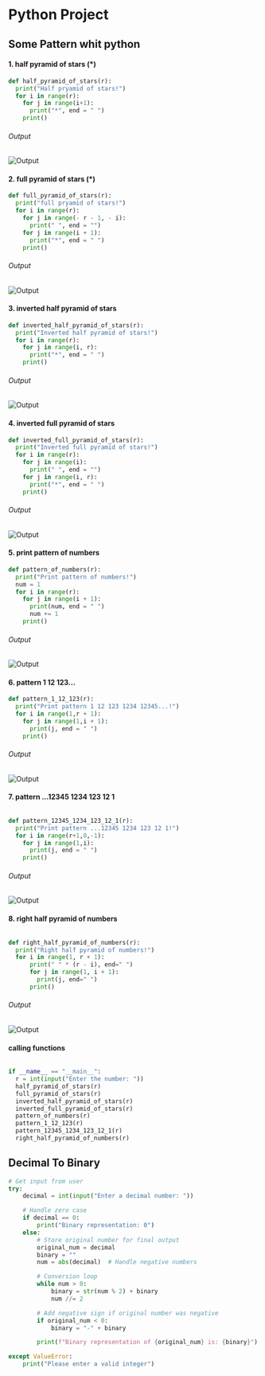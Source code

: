 # Python Project
## Some Pattern whit python

#### 1. half pyramid of stars (*)
```Python
def half_pyramid_of_stars(r):
  print("Half pryamid of stars!")
  for i in range(r):
    for j in range(i+1):
      print("*", end = " ")
    print()
```
###### Output
![Output](https://www.dropbox.com/scl/fi/5m2n0hy01nnvqugscyt8a/1.jpg?rlkey=86imvglm9ir6wkopt76zi1874&st=msj9d1mw&raw=1)

#### 2. full pyramid of stars (*)
```python
def full_pyramid_of_stars(r):
  print("full pryamid of stars!")
  for i in range(r):
    for j in range(- r - 1, - i):
      print(" ", end = "")
    for j in range(i + 1):
      print("*", end = " ")
    print()
```
###### Output
![Output](https://www.dropbox.com/scl/fi/psaq4ntp542n8xzczfi2d/2.jpg?rlkey=1sl79o70thqu9smwhs3l74rvj&st=51ntwi00&raw=1)

#### 3. inverted half pyramid of stars
```python
def inverted_half_pyramid_of_stars(r):
  print("Inverted half pyramid of stars!")
  for i in range(r):
    for j in range(i, r):
      print("*", end = " ")
    print()
```
###### Output
![Output](https://www.dropbox.com/scl/fi/oqqxi4k7a3dfq2jz0j3un/3.jpg?rlkey=nlbgghu52iog4v6t9phzekjtx&st=ro0ryrmz&raw=1)

#### 4. inverted full pyramid of stars
```python
def inverted_full_pyramid_of_stars(r):
  print("Inverted full pyramid of stars!")
  for i in range(r):
    for j in range(i):
      print(" ", end = "")
    for j in range(i, r):
      print("*", end = " ")
    print()
```
###### Output
![Output](https://www.dropbox.com/scl/fi/oh3x04y70kka68gw0kavb/4.jpg?rlkey=0ky60q915nkxu68qdxagv6n27&st=x03dgk9u&raw=1)

#### 5. print pattern of numbers
```python
def pattern_of_numbers(r):
  print("Print pattern of numbers!")
  num = 1
  for i in range(r):
    for j in range(i + 1):
      print(num, end = " ")
      num += 1
    print()
```
###### Output
![Output](https://www.dropbox.com/scl/fi/vk5tnnugxvknhsdxvdgqt/5.jpg?rlkey=ry2t5rkhvvhnsgvez3u3bpt7e&st=3zc969am&raw=1)

#### 6. pattern 1 12 123...
```python
def pattern_1_12_123(r):
  print("Print pattern 1 12 123 1234 12345...!")
  for i in range(1,r + 1):
    for j in range(1,i + 1):
      print(j, end = " ")
    print()
```
###### Output
![Output](https://www.dropbox.com/scl/fi/zg011qw6qoom45viyn1c3/6.jpg?rlkey=kbldd4hv6axhnz5spt12u7014&st=kcjjr4wg&raw=1)

#### 7. pattern ...12345 1234 123 12 1
```python

def pattern_12345_1234_123_12_1(r):
  print("Print pattern ...12345 1234 123 12 1!")
  for i in range(r+1,0,-1):
    for j in range(1,i):
      print(j, end = " ")
    print()
```
###### Output 
![Output](https://www.dropbox.com/scl/fi/4r95apurgvt4l66gudb1i/7.jpg?rlkey=pmx7v4wjhz8xjn9oujm7g22ih&st=ank9tneb&raw=1)
    
#### 8. right half pyramid of numbers
```python

def right_half_pyramid_of_numbers(r):
  print("Right half pyramid of numbers!")
  for i in range(1, r + 1):
      print(" " * (r - i), end=" ")
      for j in range(1, i + 1):
        print(j, end=" ")
      print()

```
###### Output 
![Output](https://www.dropbox.com/scl/fi/wkl3z8eg1w4xd0iad1az6/8.jpg?rlkey=xhb6gkahp2oez9d4e59c88qmy&st=nr403jqu&raw=1)
#### calling functions
```python

if __name__ == "__main__":
  r = int(input("Enter the number: "))
  half_pyramid_of_stars(r) 
  full_pyramid_of_stars(r)
  inverted_half_pyramid_of_stars(r)
  inverted_full_pyramid_of_stars(r)
  pattern_of_numbers(r)
  pattern_1_12_123(r)
  pattern_12345_1234_123_12_1(r)
  right_half_pyramid_of_numbers(r)
```

## Decimal To Binary

```python
# Get input from user
try:
    decimal = int(input("Enter a decimal number: "))

    # Handle zero case
    if decimal == 0:
        print("Binary representation: 0")
    else:
        # Store original number for final output
        original_num = decimal
        binary = ""
        num = abs(decimal)  # Handle negative numbers

        # Conversion loop
        while num > 0:
            binary = str(num % 2) + binary
            num //= 2

        # Add negative sign if original number was negative
        if original_num < 0:
            binary = "-" + binary

        print(f"Binary representation of {original_num} is: {binary}")

except ValueError:
    print("Please enter a valid integer")
```